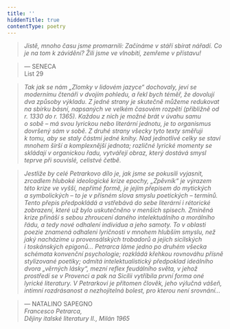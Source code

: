 ```yaml
---
title: ''
hiddenTitle: true
contentType: poetry
---
```


<section>

> 

> 

> 

> _Jistě, mnoho času jsme promarnili: Začínáme v stáří sbírat nářadí. Co je na tom k závidění? Žili jsme ve vlnobití, zemřeme v přístavu!_

> — SENECA  
> List 29

> _Tak jak se nám „Zlomky v lidovém jazyce“ dochovaly, jeví se modernímu čtenáři v dvojím pohledu, a řekl bych téměř, že dovolují dva způsoby výkladu. Z jedné strany je skutečně můžeme redukovat na sbírku básní, napsaných ve velkém časovém rozpětí (přibližně od r. 1330 do r. 1365). Každou z nich je možné brát v úvahu samu o sobě – má svou lyrickou nebo literární jednotu, je to organismus dovršený sám v sobě. Z druhé strany všecky tyto texty směřuji k tomu, aby se staly částmi jedné knihy. Nad jednotlivé celky se staví mnohem širší a komplexnější jednota; rozličné lyrické momenty se skládají v organickou řadu, vytvářejí obraz, který dostává smysl teprve při souvislé, celistvé četbě._

> _Jestliže by celé Petrarkovo dílo je, jak jsme se pokusili vyjasnit, zrcadlem hluboké ideologické krize epochy, „Zpěvník“ je výrazem této krize ve vyšší, nepřímé formě, je jejím přepisem do mytických a symbolických – to je v přísném slova smyslu poetických – termínů. Tento přepis předpokládá a vstřebává do sebe literární i rétorické zobrazení, které už bylo uskutečněno v menších spisech. Zmíněná krize přináší s sebou zhroucení daného intelektuálního a morálního řádu, a tedy nové odhalení individua a jeho samoty. To v oblasti poezie znamená odhaleni lyričnosti v mnohem hlubším smyslu, než jaký nacházíme u provensálských trobadorů a jejich sicilských i toskánských epigonů… Petrarca láme jedno po druhém všecka schémata konvenční psychologie; rozkládá křehkou rovnováhu přísně stylizované poetiky; odmítá intelektualistický předpoklad ideálního dvora „věrných lásky“, mezní reflex feudálního světa, v jehož prostředí se v Provenci a pak na Sicílii vytříbila první forma oné lyrické literatury. V Petrarkovi je přítomen člověk, jeho výlučná vášeň, intimní rozdrásanost a nezhojitelná bolest, pro kterou není srovnání…_

> — NATALINO SAPEGNO  
> _Francesco Petrarca,  
> Dějiny italské literatury II., Milán 1965_

</section>
